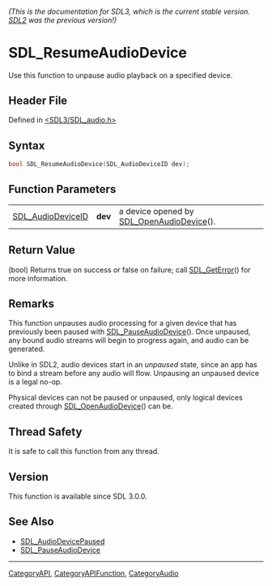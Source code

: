 ###### (This is the documentation for SDL3, which is the current stable version. [SDL2](https://wiki.libsdl.org/SDL2/) was the previous version!)
# SDL_ResumeAudioDevice

Use this function to unpause audio playback on a specified device.

## Header File

Defined in [<SDL3/SDL_audio.h>](https://github.com/libsdl-org/SDL/blob/main/include/SDL3/SDL_audio.h)

## Syntax

```c
bool SDL_ResumeAudioDevice(SDL_AudioDeviceID dev);
```

## Function Parameters

|                                        |         |                                                                  |
| -------------------------------------- | ------- | ---------------------------------------------------------------- |
| [SDL_AudioDeviceID](SDL_AudioDeviceID) | **dev** | a device opened by [SDL_OpenAudioDevice](SDL_OpenAudioDevice)(). |

## Return Value

(bool) Returns true on success or false on failure; call
[SDL_GetError](SDL_GetError)() for more information.

## Remarks

This function unpauses audio processing for a given device that has
previously been paused with [SDL_PauseAudioDevice](SDL_PauseAudioDevice)().
Once unpaused, any bound audio streams will begin to progress again, and
audio can be generated.

Unlike in SDL2, audio devices start in an _unpaused_ state, since an app
has to bind a stream before any audio will flow. Unpausing an unpaused
device is a legal no-op.

Physical devices can not be paused or unpaused, only logical devices
created through [SDL_OpenAudioDevice](SDL_OpenAudioDevice)() can be.

## Thread Safety

It is safe to call this function from any thread.

## Version

This function is available since SDL 3.0.0.

## See Also

- [SDL_AudioDevicePaused](SDL_AudioDevicePaused)
- [SDL_PauseAudioDevice](SDL_PauseAudioDevice)

----
[CategoryAPI](CategoryAPI), [CategoryAPIFunction](CategoryAPIFunction), [CategoryAudio](CategoryAudio)

